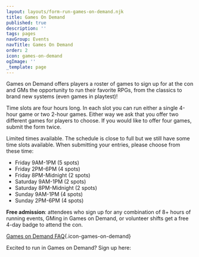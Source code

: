 ```yaml
---
layout: layouts/form-run-games-on-demand.njk
title: Games On Demand
published: true
description: ''
tags: pages
navGroup: Events
navTitle: Games On Demand
order: 2
icon: games-on-demand
ogImage: ''
_template: page
---
```


Games on Demand offers players a roster of games to sign up for at the con and GMs the opportunity to run their favorite RPGs, from the classics to brand new systems (even games in playtest)!

Time slots are four hours long. In each slot you can run either a single 4-hour game or two 2-hour games. Either way we ask that you offer two different games for players to choose. If you would like to offer four games, submit the form twice.

Limited times available. The schedule is close to full but we still have some time slots available. When submitting your entries, please choose from these time:

* Friday 9AM-1PM (5 spots)
* Friday 2PM-6PM (4 spots)
* Friday 8PM-Midnight (2 spots)
* Saturday 9AM-1PM (2 spots)
* Saturday 8PM-Midnight (2 spots)
* Sunday 9AM-1PM (4 spots)
* Sunday 2PM-6PM (4 spots)

**Free admission**: attendees who sign up for any combination of 8+ hours of running events, GMing in Games on Demand, or volunteer shifts get a free 4-day badge to attend the con.

[Games on Demand FAQ](/games-on-demand-how-it-works/){.icon-games-on-demand}

Excited to run in Games on Demand? Sign up here:
